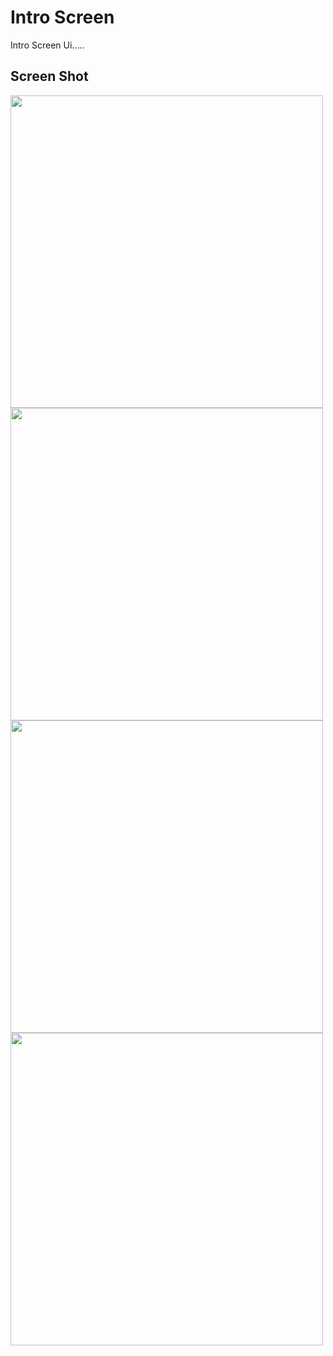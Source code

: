 # Intro Screen 

Intro Screen Ui.....

## Screen Shot

<img src = "" height="500px"/>
<img src = "" height="500px"/>
<img src = "" height="500px"/>
<img src = "" height="500px"/>